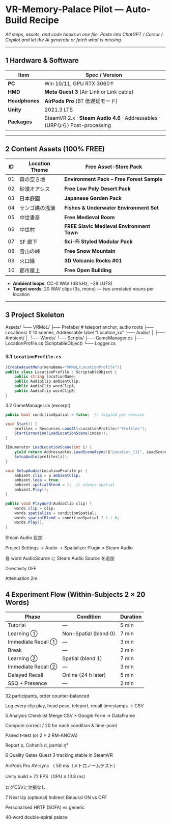 # VR-Memory-Palace Pilot — Auto-Build Recipe  
_All steps, assets, and code hooks in one file. Paste into ChatGPT / Cursor / Copilot and let the AI generate or fetch what is missing._

---

## 1 Hardware & Software

| Item        | Spec / Version                               |
|-------------|----------------------------------------------|
| **PC**      | Win 10/11, GPU RTX 3060↑                     |
| **HMD**     | **Meta Quest 3** (Air Link or Link cable)    |
| **Headphones** | **AirPods Pro** (BT 低遅延モード)       |
| **Unity**   | 2021.3 LTS                                   |
| **Packages** | SteamVR 2.x · **Steam Audio 4.6** · Addressables · (URPなら) Post-processing |

---

## 2 Content Assets (100% FREE)

| ID  | Location Theme    | Free Asset-Store Pack                        |
|-----|-------------------|---------------------------------------------|
| 01  | 森の空き地         | **Environment Pack – Free Forest Sample**   |
| 02  | 砂漠オアシス       | **Free Low Poly Desert Pack**              |
| 03  | 日本庭園           | **Japanese Garden Pack**                  |
| 04  | サンゴ礁の浅瀬     | **Fishes & Underwater Environment Set**    |
| 05  | 中世書斎           | **Free Medieval Room**                    |
| 06  | 中世村             | **FREE Slavic Medieval Environment Town** |
| 07  | SF 廊下           | **Sci-Fi Styled Modular Pack**            |
| 08  | 雪山の峠           | **Free Snow Mountain**                    |
| 09  | 火口縁             | **3D Volcanic Rocks #01**                 |
| 10  | 都市屋上           | **Free Open Building**                    |

- **Ambient loops**: CC-0 WAV (48 kHz, −28 LUFS)  
- **Target words**: 20 WAV clips (3s, mono) — two unrelated nouns per location

---

## 3 Project Skeleton

Assets/
└── VRMoL/
├── Prefabs/ # teleport anchor, audio roots
├── Locations/ # 10 scenes, Addressable label "Location_xx"
├── Audio/
│ ├── Ambient/
│ └── Words/
└── Scripts/
├── GameManager.cs
├── LocationProfile.cs (ScriptableObject)
└── Logger.cs

### 3.1 `LocationProfile.cs`

```csharp
[CreateAssetMenu(menuName="VRMoL/LocationProfile")]
public class LocationProfile : ScriptableObject {
    public string locationName;
    public AudioClip ambientClip;
    public AudioClip wordClipA;
    public AudioClip wordClipB;
}
```
3.2 GameManager.cs (excerpt)
```csharp
public bool conditionSpatial = false;  // toggled per session

void Start() {
    profiles = Resources.LoadAll<LocationProfile>("Profiles");
    StartCoroutine(LoadLocationScene(index));
}

IEnumerator LoadLocationScene(int i) {
    yield return Addressables.LoadSceneAsync($"Location_{i}", LoadSceneMode.Single);
    SetupAudio(profiles[i]);
}

void SetupAudio(LocationProfile p) {
    ambient.clip = p.ambientClip;
    ambient.loop = true;
    ambient.spatialBlend = 1;  // always spatial
    ambient.Play();
}

public void PlayWord(AudioClip clip) {
    words.clip = clip;
    words.spatialize = conditionSpatial;
    words.spatialBlend = conditionSpatial ? 1 : 0;
    words.Play();
}
```
Steam Audio 設定:

Project Settings → Audio → Spatializer Plugin = Steam Audio

各 word AudioSource に Steam Audio Source を追加

Directivity OFF

Attenuation 2m

## 4 Experiment Flow (Within-Subjects 2 × 20 Words)

| Phase              | Condition             | Duration |
| ------------------ | --------------------- | -------- |
| Tutorial           | —                     | 5 min    |
| Learning ①         | Non-Spatial (blend 0) | 7 min    |
| Immediate Recall ① | —                     | 3 min    |
| Break              | —                     | 2 min    |
| Learning ②         | Spatial (blend 1)     | 7 min    |
| Immediate Recall ② | —                     | 3 min    |
| Delayed Recall     | Online (24 h later)   | 5 min    |
| SSQ + Presence     | —                     | 2 min    |

32 participants, order counter-balanced

Log every clip play, head pose, teleport, recall timestamps → CSV

5 Analysis Checklist
Merge CSV × Google Form → DataFrame

Compute correct / 20 for each condition & time-point

Paired t-test (or 2 × 2 RM-ANOVA)

Report p, Cohen’s d, partial η²

6 Quality Gates
Quest 3 tracking stable in SteamVR

AirPods Pro AV-sync 〈 50 ms（メトロノームテスト）

Unity build ≥ 72 FPS（GPU ≤ 13.8 ms）

ログCSVに欠損なし

7 Next Up (optional)
Indirect Binaural ON vs OFF

Personalised HRTF (SOFA) vs generic

40‐word double-spiral palace